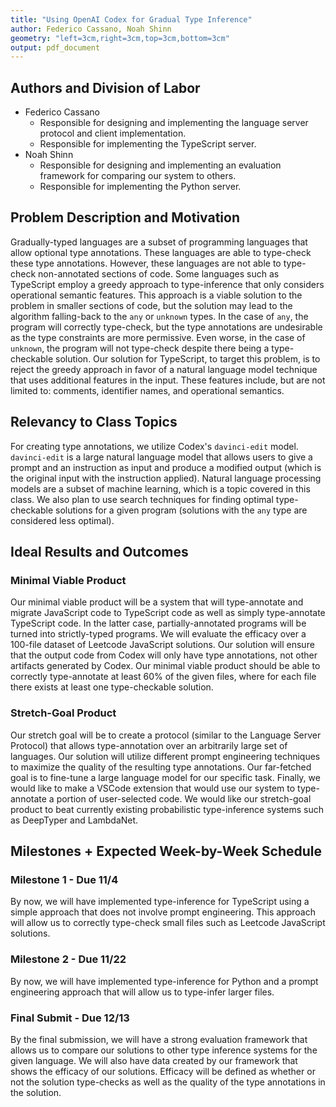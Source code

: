 ```yaml
---
title: "Using OpenAI Codex for Gradual Type Inference"
author: Federico Cassano, Noah Shinn
geometry: "left=3cm,right=3cm,top=3cm,bottom=3cm"
output: pdf_document
---
```


## Authors and Division of Labor

- Federico Cassano
  - Responsible for designing and implementing the language server protocol and client implementation.
  - Responsible for implementing the TypeScript server.
- Noah Shinn
  - Responsible for designing and implementing an evaluation framework for comparing our system to others.
  - Responsible for implementing the Python server.

## Problem Description and Motivation

Gradually-typed languages are a subset of programming languages that allow optional type annotations. These languages are able to type-check these type annotations. However, these languages are not able to type-check non-annotated sections of code. Some languages such as TypeScript employ a greedy approach to type-inference that only considers operational semantic features. This approach is a viable solution to the problem in smaller sections of code, but the solution may lead to the algorithm falling-back to the `any` or `unknown` types. In the case of `any`, the program will correctly type-check, but the type annotations are undesirable as the type constraints are more permissive. Even worse, in the case of `unknown`, the program will not type-check despite there being a type-checkable solution. Our solution for TypeScript, to target this problem, is to reject the greedy approach in favor of a natural language model technique that uses additional features in the input. These features include, but are not limited to: comments, identifier names, and operational semantics.

## Relevancy to Class Topics

For creating type annotations, we utilize Codex's `davinci-edit` model. `davinci-edit` is a large natural language model that allows users to give a prompt and an instruction as input and produce a modified output (which is the original input with the instruction applied). Natural language processing models are a subset of machine learning, which is a topic covered in this class. We also plan to use search techniques for finding optimal type-checkable solutions for a given program (solutions with the `any` type are considered less optimal).

## Ideal Results and Outcomes

### Minimal Viable Product

Our minimal viable product will be a system that will type-annotate and migrate JavaScript code to TypeScript code as well as simply type-annotate TypeScript code. In the latter case, partially-annotated programs will be turned into strictly-typed programs. We will evaluate the efficacy over a 100-file dataset of Leetcode JavaScript solutions. Our solution will ensure that the output code from Codex will only have type annotations, not other artifacts generated by Codex. Our minimal viable product should be able to correctly type-annotate at least 60% of the given files, where for each file there exists at least one type-checkable solution.

### Stretch-Goal Product

Our stretch goal will be to create a protocol (similar to the Language Server Protocol) that allows type-annotation over an arbitrarily large set of languages. Our solution will utilize different prompt engineering techniques to maximize the quality of the resulting type annotations. Our far-fetched goal is to fine-tune a large language model for our specific task. Finally, we would like to make a VSCode extension that would use our system to type-annotate a portion of user-selected code. We would like our stretch-goal product to beat currently existing probabilistic type-inference systems such as DeepTyper and LambdaNet.

## Milestones + Expected Week-by-Week Schedule

### Milestone 1 - Due 11/4

By now, we will have implemented type-inference for TypeScript using a simple approach that does not involve prompt engineering. This approach will allow us to correctly type-check small files such as Leetcode JavaScript solutions.

### Milestone 2 - Due 11/22

By now, we will have implemented type-inference for Python and a prompt engineering approach that will allow us to type-infer larger files.

### Final Submit - Due 12/13

By the final submission, we will have a strong evaluation framework that allows us to compare our solutions to other type inference systems for the given language. We will also have data created by our framework that shows the efficacy of our solutions. Efficacy will be defined as whether or not the solution type-checks as well as the quality of the type annotations in the solution.
